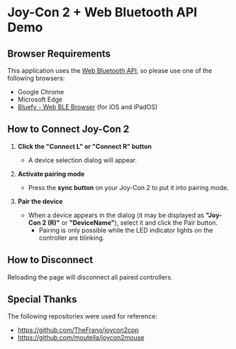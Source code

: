 # Joy-Con 2 + Web Bluetooth API Demo

## Browser Requirements

This application uses the [Web Bluetooth API](https://developer.mozilla.org/en-US/docs/Web/API/Web_Bluetooth_API), so please use one of the following browsers:

- Google Chrome
- Microsoft Edge
- [Bluefy - Web BLE Browser](https://apps.apple.com/jp/app/bluefy-web-ble-browser/id1492822055) (for iOS and iPadOS)

## How to Connect Joy-Con 2

1. **Click the "Connect L" or "Connect R" button**

   - A device selection dialog will appear.

2. **Activate pairing mode**

   - Press the **sync button** on your Joy-Con 2 to put it into pairing mode.

3. **Pair the device**
   - When a device appears in the dialog (it may be displayed as **"Joy-Con 2 (R)"** or **"DeviceName"**), select it and click the Pair button.
     - Pairing is only possible while the LED indicator lights on the controller are blinking.

## How to Disconnect

Reloading the page will disconnect all paired controllers.

## Special Thanks

The following repositories were used for reference:

- https://github.com/TheFrano/joycon2cpp
- https://github.com/moutella/joycon2mouse
